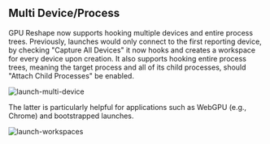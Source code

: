 ﻿## Multi Device/Process

GPU Reshape now supports hooking multiple devices and entire process trees. Previously, launches would only connect to the first reporting device, by checking "Capture All Devices" it now hooks and creates a workspace for every device upon creation. It also supports hooking entire process trees, meaning the target process and all of its child processes, should "Attach Child Processes" be enabled.

![launch-multi-device](avares://GPUReshape/Resources/WhatsNew/Images/launch-multi-device.png)

The latter is particularly helpful for applications such as WebGPU (e.g., Chrome) and bootstrapped launches.

![launch-workspaces](avares://GPUReshape/Resources/WhatsNew/Images/launch-workspaces.png)
